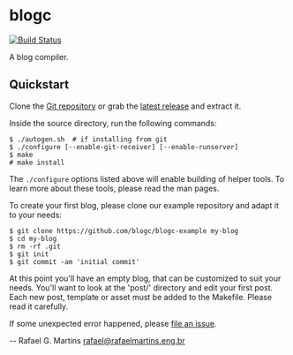 # blogc

[![Build Status](https://travis-ci.org/blogc/blogc.svg?branch=master)](https://travis-ci.org/blogc/blogc)

A blog compiler.


## Quickstart

Clone the [Git repository](https://github.com/blogc/blogc) or grab the [latest release](https://github.com/blogc/blogc/releases) and extract it.

Inside the source directory, run the following commands:

    $ ./autogen.sh  # if installing from git
    $ ./configure [--enable-git-receiver] [--enable-runserver]
    $ make
    # make install

The `./configure` options listed above will enable building of helper tools. To learn more about these tools, please read the man pages.

To create your first blog, please clone our example repository and adapt it to your needs:

    $ git clone https://github.com/blogc/blogc-example my-blog
    $ cd my-blog
    $ rm -rf .git
    $ git init
    $ git commit -am 'initial commit'

At this point you'll have an empty blog, that can be customized to suit your needs. You'll want to look at the 'post/' directory and edit your first post. Each new post, template or asset must be added to the Makefile. Please read it carefully.

If some unexpected error happened, please [file an issue](https://github.com/blogc/blogc/issues/new).

-- Rafael G. Martins <rafael@rafaelmartins.eng.br>
